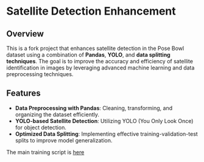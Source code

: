 # Satellite Detection Enhancement

## Overview
This is a fork project that enhances satellite detection in the Pose Bowl dataset using a combination of **Pandas**, **YOLO**, and **data splitting techniques**. The goal is to improve the accuracy and efficiency of satellite identification in images by leveraging advanced machine learning and data preprocessing techniques.

## Features
- **Data Preprocessing with Pandas**: Cleaning, transforming, and organizing the dataset efficiently.
- **YOLO-based Satellite Detection**: Utilizing YOLO (You Only Look Once) for object detection.
- **Optimized Data Splitting**: Implementing effective training-validation-test splits to improve model generalization.

The main training script is [here](data/training_script.ipynb)

